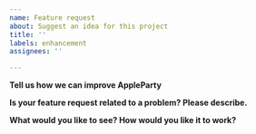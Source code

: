 ```yaml
---
name: Feature request
about: Suggest an idea for this project
title: ''
labels: enhancement
assignees: ''

---
```


**Tell us how we can improve AppleParty**

**Is your feature request related to a problem? Please describe.**

**What would you like to see? How would you like it to work?**
